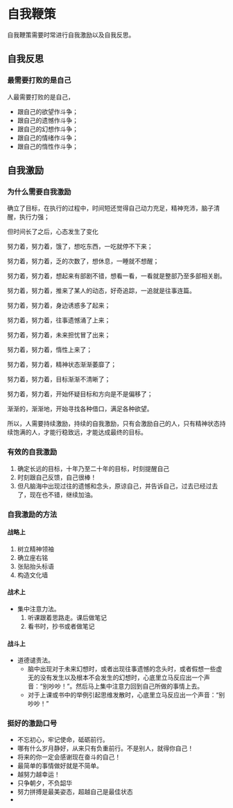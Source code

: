 # 自我鞭策
自我鞭策需要时常进行自我激励以及自我反思。

## 自我反思

### 最需要打败的是自己
人最需要打败的是自己，
+ 跟自己的欲望作斗争；
+ 跟自己的遗憾作斗争；
+ 跟自己的幻想作斗争；
+ 跟自己的情绪作斗争；
+ 跟自己的惰性作斗争；

## 自我激励

### 为什么需要自我激励
确立了目标，在执行的过程中，时间短还觉得自己动力充足，精神充沛，脑子清醒，执行力强；

但时间长了之后，心态发生了变化

努力着，努力着，饿了，想吃东西，一吃就停不下来；

努力着，努力着，乏的次数了，想休息，一睡就不想醒；

努力着，努力着，想起来有部剧不错，想看一看，一看就是整部乃至多部相关剧。

努力着，努力着，推来了某人的动态，好奇追踪，一追就是往事连篇。

努力着，努力着，身边诱惑多了起来；

努力着，努力着，往事遗憾涌了上来；

努力着，努力着，未来担忧冒了出来；

努力着，努力着，惰性上来了；

努力着，努力着，精神状态渐渐萎靡了；

努力着，努力着，目标渐渐不清晰了；

努力着，努力着，开始怀疑目标和方向是不是偏移了；

渐渐的，渐渐地，开始寻找各种借口，满足各种欲望。

所以，人需要持续激励，持续的自我激励，只有会激励自己的人，只有精神状态持续饱满的人，才能行稳致远，才能达成最终的目标。

### 有效的自我激励
1. 确定长远的目标，十年乃至二十年的目标，时刻提醒自己
2. 时刻跟自己反馈，自己很棒！
3. 但凡脑海中出现过往的遗憾和念头，原谅自己，并告诉自己，过去已经过去了，现在也不错，继续加油。

### 自我激励的方法

#### 战略上
1. 树立精神领袖
2. 确立座右铭
3. 张贴抬头标语
4. 构造文化墙

#### 战术上
+ 集中注意力法。
   1. 听课跟着思路走。课后做笔记
   2. 看书时，抄书或者做笔记

#### 战斗上
+ 道德谴责法。
  + 脑中出现对于未来幻想时，或者出现往事遗憾的念头时，或者假想一些虚无的没有发生以及根本不会发生的幻想时，心底里立马反应出一个声音：“别吵吵！”。然后马上集中注意力回到自己所做的事情上去。
  + 对于上课或书中的举例引起思维发散时，心底里立马反应出一个声音：“别吵吵！”

### 挺好的激励口号
+ 不忘初心，牢记使命，砥砺前行。
+ 哪有什么岁月静好，从来只有负重前行。不是别人，就得你自己！
+ 将来的你一定会感谢现在奋斗的自己！
+ 最简单的事情做好就是不简单。
+ 越努力越幸运！
+ 只争朝夕，不负韶华
+ 努力拼搏是最美姿态，超越自己是最佳状态
+ 